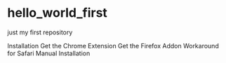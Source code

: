 # hello_world_first
just my first repository

Installation
Get the Chrome Extension
Get the Firefox Addon
Workaround for Safari
Manual Installation
